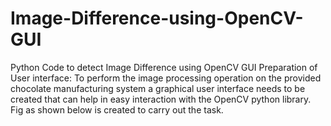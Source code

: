 # Image-Difference-using-OpenCV-GUI
Python Code to detect Image Difference using OpenCV GUI
Preparation of User interface: To perform the image processing operation on the provided chocolate manufacturing system a graphical user interface needs to be created that can help in easy interaction with the OpenCV python library. Fig as shown below is created to carry out the task. 
